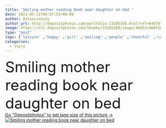 ```yaml
---
title: 'Smiling mother reading book near daughter on bed '
date: 2021-05-11T06:57:53+00:00
author: AntonLozovoy
author_url: http://depositphotos.com/portfolio-13185108.html?ref=64678756
image: https://st2.depositphotos.com/thumbs/13185108/image/46853/468530688/api_thumb_450.jpg?forcejpeg=true
type: "post"
tags: ['leisure' ,'happy' ,'girl' ,'smiling' ,'people' ,'cheerful' ,'caucasian' ,'child' ,'family' ,'dark' ,'bed' ,'kid' ,'emotion' ,'imagination' ,'blur' ,'night' ,'adorable' ,'home' ,'evening' ,'woman' ,'lifestyle' ,'read' ,'together' ,'book' ,'education' ,'indoors' ,'learn' ,'literature' ,'daughter' ,'positive' ,'bedroom' ,'mother' ,'parent' ,'knowledge' ,'mom' ,'story' ,'relationship' ,'bedding' ,'novel' ,'motherhood' ,'preteen' ,'preadolescent' ]
categories: 
  - story
---
```

<div aling="center">
            <font size="60"> Smiling mother reading book near daughter on bed</font>   
</div>
<div>
    <a href='https://depositphotos.com/468530688/stock-photo-smiling-mother-reading-book-daughter.html?ref=64678756' target=_blank > Go "Depositphotos" to get lage size of this picture ->
        <img href='https://depositphotos.com/468530688/stock-photo-smiling-mother-reading-book-daughter.html?ref=64678756' src='https://st2.depositphotos.com/13185108/46853/i/950/depositphotos_468530688-stock-photo-smiling-mother-reading-book-daughter.jpg?forcejpeg=true' alt='Smiling mother reading book near daughter on bed' >
    </a>
</div>
